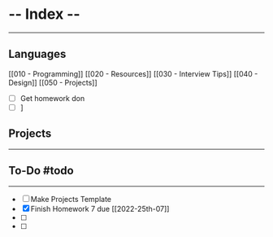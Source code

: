 # -- Index -- 
---

## Languages

[[010 - Programming]]
[[020 - Resources]]
[[030 - Interview Tips]]
[[040 - Design]]
[[050 - Projects]]

- [ ] Get homework don
- [ ] ] 

## Projects



---

## To-Do #todo

---

- [ ] Make  Projects Template
- [x] Finish Homework 7 due [[2022-25th-07]]
- [ ] 
- [ ] 